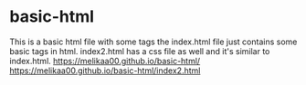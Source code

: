 # basic-html
This is a basic html file with some tags
the index.html file just contains some basic tags in html.
index2.html has a css file as well and it's similar to index.html.
https://melikaa00.github.io/basic-html/
https://melikaa00.github.io/basic-html/index2.html
